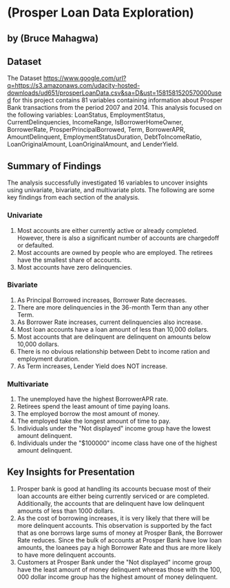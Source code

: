 # (Prosper Loan Data Exploration)
## by (Bruce Mahagwa)


## Dataset

The Dataset https://www.google.com/url?q=https://s3.amazonaws.com/udacity-hosted-downloads/ud651/prosperLoanData.csv&sa=D&ust=1581581520570000used for this project contains 81 variables containing information about Prosper Bank transactions from the period 2007 and 2014. This analysis focused on the following variables: LoanStatus, EmploymentStatus, CurrentDelinquencies, IncomeRange, IsBorrowerHomeOwner, BorrowerRate, ProsperPrincipalBorrowed, Term, BorrowerAPR, AmountDelinquent, EmploymentStatusDuration, DebtToIncomeRatio, LoanOriginalAmount, LoanOriginalAmount, and LenderYield.


## Summary of Findings

The analysis successfully investigated 16 variables to uncover insights using univariate, bivariate, and multivariate plots. The following are some key findings from each section of the analysis.
### Univariate
1. Most accounts are either currently active or already completed. However, there is also a significant number of accounts are chargedoff or defaulted.
2. Most accounts are owned by people who are employed. The retirees have the smallest share of accounts. 
3. Most accounts have zero delinquencies.
### Bivariate
1. As Principal Borrowed increases, Borrower Rate decreases.
2. There are more delinquencies in the 36-month Term than any other Term.
3. As Borrower Rate increases, current delinquencies also increase.
4. Most loan accounts have a loan amount of less than 10,000 dollars.
5. Most accounts that are delinquent are delinquent on amounts below 10,000 dollars. 
6. There is no obvious relationship between Debt to income ration and employment duration.
7. As Term increases, Lender Yield does NOT increase.
### Multivariate
1. The unemployed have the highest BorrowerAPR rate.
2. Retirees spend the least amount of time paying loans.
3. The employed borrow the most amount of money.
4. The employed take the longest amount of time to pay.
5. Individuals under the "Not displayed" income group have the lowest amount delinquent.
6. Individuals under the "$100000" income class have one of the highest amount delinquent.


## Key Insights for Presentation
1. Prosper bank is good at handling its accounts becuase most of their loan accounts are either being currently serviced or are completed. Additionally, the accounts that are delinquent have low delinquent amounts of less than 1000 dollars.
2. As the cost of borrowing increases, it is very likely that there will be more delinquent accounts. This observation is supported by the fact that as one borrows large sums of money at Prosper Bank, the Borrower Rate reduces. Since the bulk of accounts at Prosper Bank have low loan amounts, the loanees pay a high Borrower Rate and thus are more likely to have more delinquent accounts. 
3. Customers at Prosper Bank under the "Not displayed" income group have the least amount of money delinquent whereas those with the 100, 000 dollar income group has the highest amount of money delinquent.
